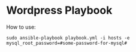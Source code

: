 # Wordpress Playbook

How to use:

```
sudo ansible-playbook playbook.yml -i hosts -e mysql_root_password=#some-password-for-mysql#
```